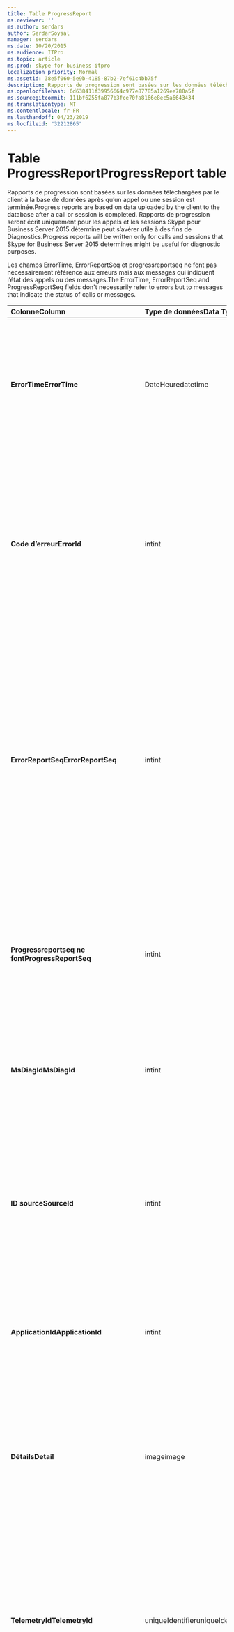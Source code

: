```yaml
---
title: Table ProgressReport
ms.reviewer: ''
ms.author: serdars
author: SerdarSoysal
manager: serdars
ms.date: 10/20/2015
ms.audience: ITPro
ms.topic: article
ms.prod: skype-for-business-itpro
localization_priority: Normal
ms.assetid: 38e5f060-5e9b-4185-87b2-7ef61c4bb75f
description: Rapports de progression sont basées sur les données téléchargées par le client à la base de données après qu’un appel ou une session est terminée. Rapports de progression seront écrit uniquement pour les appels et les sessions Skype pour Business Server 2015 détermine peut s’avérer utile à des fins de Diagnostics.
ms.openlocfilehash: 6d638411f39956664c977e87785a1269ee788a5f
ms.sourcegitcommit: 111bf6255fa877b3fce70fa8166e8ec5a6643434
ms.translationtype: MT
ms.contentlocale: fr-FR
ms.lasthandoff: 04/23/2019
ms.locfileid: "32212865"
---
```

# <a name="progressreport-table"></a><span data-ttu-id="79039-104">Table ProgressReport</span><span class="sxs-lookup"><span data-stu-id="79039-104">ProgressReport table</span></span>
 
<span data-ttu-id="79039-105">Rapports de progression sont basées sur les données téléchargées par le client à la base de données après qu’un appel ou une session est terminée.</span><span class="sxs-lookup"><span data-stu-id="79039-105">Progress reports are based on data uploaded by the client to the database after a call or session is completed.</span></span> <span data-ttu-id="79039-106">Rapports de progression seront écrit uniquement pour les appels et les sessions Skype pour Business Server 2015 détermine peut s’avérer utile à des fins de Diagnostics.</span><span class="sxs-lookup"><span data-stu-id="79039-106">Progress reports will be written only for calls and sessions that Skype for Business Server 2015 determines might be useful for diagnostic purposes.</span></span>
  
<span data-ttu-id="79039-107">Les champs ErrorTime, ErrorReportSeq et progressreportseq ne font pas nécessairement référence aux erreurs mais aux messages qui indiquent l’état des appels ou des messages.</span><span class="sxs-lookup"><span data-stu-id="79039-107">The ErrorTime, ErrorReportSeq and ProgressReportSeq fields don't necessarily refer to errors but to messages that indicate the status of calls or messages.</span></span>
  
|<span data-ttu-id="79039-108">**Colonne**</span><span class="sxs-lookup"><span data-stu-id="79039-108">**Column**</span></span>|<span data-ttu-id="79039-109">**Type de données**</span><span class="sxs-lookup"><span data-stu-id="79039-109">**Data Type**</span></span>|<span data-ttu-id="79039-110">**Clé/Index**</span><span class="sxs-lookup"><span data-stu-id="79039-110">**Key/Index**</span></span>|<span data-ttu-id="79039-111">**Détails**</span><span class="sxs-lookup"><span data-stu-id="79039-111">**Details**</span></span>|
|:-----|:-----|:-----|:-----|
|<span data-ttu-id="79039-112">**ErrorTime**</span><span class="sxs-lookup"><span data-stu-id="79039-112">**ErrorTime**</span></span> <br/> |<span data-ttu-id="79039-113">DateHeure</span><span class="sxs-lookup"><span data-stu-id="79039-113">datetime</span></span>  <br/> |<span data-ttu-id="79039-114">Primaire, étrangère</span><span class="sxs-lookup"><span data-stu-id="79039-114">Primary, Foreign</span></span>  <br/> |<span data-ttu-id="79039-115">Date et heure du rapport d’erreur qui contient ce rapport de progression.</span><span class="sxs-lookup"><span data-stu-id="79039-115">Date and time of the progress error report that contains this progress report.</span></span> <span data-ttu-id="79039-116">Voir la [table ErrorReport dans Skype pour Business Server 2015](errorreport.md) pour plus d’informations.</span><span class="sxs-lookup"><span data-stu-id="79039-116">See the [ErrorReport table in Skype for Business Server 2015](errorreport.md) for more information.</span></span> <br/> |
|<span data-ttu-id="79039-117">**Code d’erreur**</span><span class="sxs-lookup"><span data-stu-id="79039-117">**ErrorId**</span></span> <br/> |<span data-ttu-id="79039-118">int</span><span class="sxs-lookup"><span data-stu-id="79039-118">int</span></span>  <br/> |<span data-ttu-id="79039-119">Primaire, étrangère</span><span class="sxs-lookup"><span data-stu-id="79039-119">Primary, Foreign</span></span>  <br/> |<span data-ttu-id="79039-120">Numéro d’identification utilisé conjointement avec ErrorTime, progressreportseq ne font pour identifier de manière unique un rapport de progression.</span><span class="sxs-lookup"><span data-stu-id="79039-120">ID number used in conjunction with ErrorTime, ProgressReportSeq to uniquely identify a progress report.</span></span> <span data-ttu-id="79039-121">Voir la [table ErrorReport dans Skype pour Business Server 2015](errorreport.md) pour plus d’informations.</span><span class="sxs-lookup"><span data-stu-id="79039-121">See the [ErrorReport table in Skype for Business Server 2015](errorreport.md) for more information.</span></span> <br/> |
|<span data-ttu-id="79039-122">**ErrorReportSeq**</span><span class="sxs-lookup"><span data-stu-id="79039-122">**ErrorReportSeq**</span></span> <br/> |<span data-ttu-id="79039-123">int</span><span class="sxs-lookup"><span data-stu-id="79039-123">int</span></span>  <br/> |<span data-ttu-id="79039-124">Primaire, étrangère</span><span class="sxs-lookup"><span data-stu-id="79039-124">Primary, Foreign</span></span>  <br/> |<span data-ttu-id="79039-125">Numéro d’identification qui identifie le rapport d’erreurs.</span><span class="sxs-lookup"><span data-stu-id="79039-125">ID number that identifies the error report.</span></span> <span data-ttu-id="79039-126">ErrorReporSeq est utilisé conjointement avec ErrorTime pour identifier de manière unique un rapport d’erreurs.</span><span class="sxs-lookup"><span data-stu-id="79039-126">ErrorReporSeq is used in conjunction with ErrorTime to uniquely identify an error report.</span></span> <span data-ttu-id="79039-127">Reportez-vous à la [table ErrorReport dans Skype pour Business Server 2015](errorreport.md) pour plus d’informations</span><span class="sxs-lookup"><span data-stu-id="79039-127">See the [ErrorReport table in Skype for Business Server 2015](errorreport.md) for more information</span></span> <br/> <span data-ttu-id="79039-128">Ce champ est une nouveauté dans Microsoft Lync Server 2013.</span><span class="sxs-lookup"><span data-stu-id="79039-128">This field was introduced in Microsoft Lync Server 2013.</span></span>  <br/> |
|<span data-ttu-id="79039-129">**Progressreportseq ne font**</span><span class="sxs-lookup"><span data-stu-id="79039-129">**ProgressReportSeq**</span></span> <br/> |<span data-ttu-id="79039-130">int</span><span class="sxs-lookup"><span data-stu-id="79039-130">int</span></span>  <br/> |<span data-ttu-id="79039-131">Principal</span><span class="sxs-lookup"><span data-stu-id="79039-131">Primary</span></span>  <br/> |<span data-ttu-id="79039-132">Numéro d’identification pour identifier le rapport de progression.</span><span class="sxs-lookup"><span data-stu-id="79039-132">ID number to identify the progress report.</span></span> <span data-ttu-id="79039-133">Utilisé conjointement avec ErrorTime et ErrorReportSeq pour identifier de manière unique un rapport de progression.</span><span class="sxs-lookup"><span data-stu-id="79039-133">Used in conjunction with ErrorTime and ErrorReportSeq to uniquely identify a progress report.</span></span>  <br/> |
|<span data-ttu-id="79039-134">**MsDiagId**</span><span class="sxs-lookup"><span data-stu-id="79039-134">**MsDiagId**</span></span> <br/> |<span data-ttu-id="79039-135">int</span><span class="sxs-lookup"><span data-stu-id="79039-135">int</span></span>  <br/> ||<span data-ttu-id="79039-136">ID de diagnostic du rapport de progression.</span><span class="sxs-lookup"><span data-stu-id="79039-136">Diagnostic ID of the progress report.</span></span>  <br/> <span data-ttu-id="79039-137">Ce champ est une nouveauté dans Microsoft Lync Server 2013.</span><span class="sxs-lookup"><span data-stu-id="79039-137">This field was introduced in Microsoft Lync Server 2013.</span></span>  <br/> |
|<span data-ttu-id="79039-138">**ID source**</span><span class="sxs-lookup"><span data-stu-id="79039-138">**SourceId**</span></span> <br/> |<span data-ttu-id="79039-139">int</span><span class="sxs-lookup"><span data-stu-id="79039-139">int</span></span>  <br/> |<span data-ttu-id="79039-140">Étrangère</span><span class="sxs-lookup"><span data-stu-id="79039-140">Foreign</span></span>  <br/> |<span data-ttu-id="79039-141">Serveur qui a envoyé le rapport d’erreurs (si le rapport a été envoyé à partir d’un composant serveur).</span><span class="sxs-lookup"><span data-stu-id="79039-141">Server that sent the error report (if the report was sent from a server component).</span></span> <span data-ttu-id="79039-142">Consultez le [tableau de serveurs](servers.md) pour plus d’informations. Ce champ est une nouveauté dans Microsoft Lync Server 2013.</span><span class="sxs-lookup"><span data-stu-id="79039-142">See the [Servers table](servers.md) for more information.This field was introduced in Microsoft Lync Server 2013.</span></span> <br/> |
|<span data-ttu-id="79039-143">**ApplicationId**</span><span class="sxs-lookup"><span data-stu-id="79039-143">**ApplicationId**</span></span> <br/> |<span data-ttu-id="79039-144">int</span><span class="sxs-lookup"><span data-stu-id="79039-144">int</span></span>  <br/> ||<span data-ttu-id="79039-145">Le processus de Lync Server du rapport.</span><span class="sxs-lookup"><span data-stu-id="79039-145">The Lync Server process that the report is about.</span></span> <span data-ttu-id="79039-146">Voir le tableau des applications pour plus d’informations.</span><span class="sxs-lookup"><span data-stu-id="79039-146">See the Application Table for more information.</span></span>  <br/> |
|<span data-ttu-id="79039-147">**Détails**</span><span class="sxs-lookup"><span data-stu-id="79039-147">**Detail**</span></span> <br/> |<span data-ttu-id="79039-148">image</span><span class="sxs-lookup"><span data-stu-id="79039-148">image</span></span>  <br/> ||<span data-ttu-id="79039-149">Détails du rapport d’avancement, stockés dans un format binaire pour économiser de l’espace. Ces données peuvent être converties au format texte à l’aide de la syntaxe suivante :</span><span class="sxs-lookup"><span data-stu-id="79039-149">Progress report details, stored in binary format to save space.This data can be converted to text format using this syntax:</span></span>  <br/> <span data-ttu-id="79039-150">cast (cast (Detail as varchar(max)) varbinary</span><span class="sxs-lookup"><span data-stu-id="79039-150">cast(cast(Detail as varbinary(max)) as varchar(max))</span></span>  <br/> |
|<span data-ttu-id="79039-151">**TelemetryId**</span><span class="sxs-lookup"><span data-stu-id="79039-151">**TelemetryId**</span></span> <br/> |<span data-ttu-id="79039-152">uniqueIdentifier</span><span class="sxs-lookup"><span data-stu-id="79039-152">uniqueIdentifier</span></span>  <br/> ||<span data-ttu-id="79039-153">Identificateur unique que met en corrélation participer à des informations d’heure pour les différents composants impliqués dans une conférence.</span><span class="sxs-lookup"><span data-stu-id="79039-153">Unique identifier that correlates join time information for the different components involved in a conference.</span></span>  <br/> <span data-ttu-id="79039-154">Ce champ est une nouveauté dans Microsoft Lync Server 2013.</span><span class="sxs-lookup"><span data-stu-id="79039-154">This field was introduced in Microsoft Lync Server 2013.</span></span>  <br/> |
|<span data-ttu-id="79039-155">**SessionSetupTime**</span><span class="sxs-lookup"><span data-stu-id="79039-155">**SessionSetupTime**</span></span> <br/> |<span data-ttu-id="79039-156">int</span><span class="sxs-lookup"><span data-stu-id="79039-156">int</span></span>  <br/> ||<span data-ttu-id="79039-157">Temps (en millisecondes) pour un composant spécifique pour participer à une conférence.</span><span class="sxs-lookup"><span data-stu-id="79039-157">Time (in milliseconds) for a specific component to join a conference.</span></span>  <br/> <span data-ttu-id="79039-158">Ce champ est une nouveauté dans Microsoft Lync Server 2013.</span><span class="sxs-lookup"><span data-stu-id="79039-158">This field was introduced in Microsoft Lync Server 2013.</span></span>  <br/> |
   


